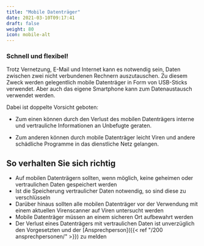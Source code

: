 ```yaml
---
title: "Mobile Datenträger"
date: 2021-03-10T09:17:41
draft: false
weight: 80
icon: mobile-alt
---
```

### Schnell und flexibel!

Trotz Vernetzung, E-Mail und Internet kann es notwendig sein, Daten zwischen zwei nicht verbundenen Rechnern auszutauschen. Zu diesem Zweck werden gelegentlich mobile Datenträger in Form von USB-Sticks verwendet. Aber auch das eigene Smartphone kann zum Datenaustausch verwendet werden.

Dabei ist doppelte Vorsicht geboten:

- Zum einen können durch den Verlust des mobilen Datenträgers interne und vertrauliche Informationen an Unbefugte geraten.

- Zum anderen können durch mobile Datenträger leicht Viren und andere schädliche Programme in das dienstliche Netz gelangen.

## So verhalten Sie sich richtig

- Auf mobilen Datenträgern sollten, wenn möglich, keine geheimen oder vertraulichen Daten gespeichert werden
- Ist die Speicherung vertraulicher Daten notwendig, so sind diese zu verschlüsseln
- Darüber hinaus sollten alle mobilen Datenträger vor der Verwendung mit einem aktuellen Virenscanner auf Viren untersucht werden
- Mobile Datenträger müssen an einem sicheren Ort aufbewahrt werden
- Der Verlust eines Datenträgers mit vertraulichen Daten ist unverzüglich den Vorgesetzten und der [Ansprechperson]({{< ref "/200 ansprechpersonen/" >}}) zu melden